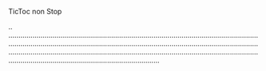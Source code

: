 TicToc non Stop

..
...............................................................................................................................................................................................................................................................................................................................................................................................................................................................